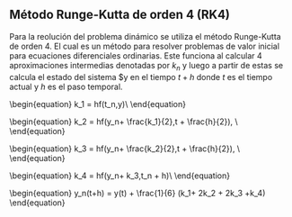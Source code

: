 ## Método Runge-Kutta de orden 4 (RK4)

Para la reolución del problema dinámico se utiliza el método Runge-Kutta de orden 4. El cual es un método para resolver problemas de valor inicial para ecuaciones diferenciales ordinarias. Este funciona al calcular 4 aproximaciones intermedias denotadas por $k_n$ y luego a partir de estas se calcula el estado del sistema $y en el tiempo $t+h$ donde $t$ es el tiempo actual y $h$ es el paso temporal.    

\begin{equation}
k_1 = hf(t_n,y)\\
\end{equation}

\begin{equation}
k_2 = hf(y_n+ \frac{k_1}{2},t + \frac{h}{2}), \\
\end{equation}

\begin{equation}
k_3 = hf(y_n+ \frac{k_2}{2},t + \frac{h}{2}), \\
\end{equation}

\begin{equation}
k_4 = hf(y_n+ k_3,t_n + h)\\
\end{equation}

\begin{equation}
y_n(t+h) = y(t) + \frac{1}{6} (k_1+ 2k_2 + 2k_3 +k_4)
\end{equation}

